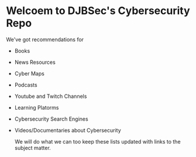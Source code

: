 # Welcoem to DJBSec's Cybersecurity Repo
We've got recommendations for
- Books
- News Resources
- Cyber Maps
- Podcasts
- Youtube and Twitch Channels
- Learning Platorms
- Cybersecurity Search Engines
- Videos/Documentaries about Cybersecurity

  We will do what we can too keep these lists updated with links to the subject matter.

  
